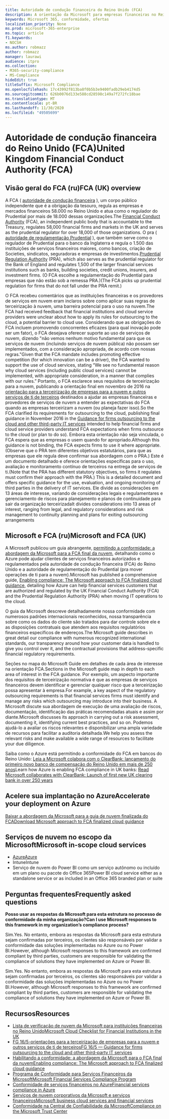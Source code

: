 ```yaml
---
title: Autoridade de condução financeira do Reino Unido (FCA)
description: A orientação da Microsoft para empresas financeiras no Reino Unido segue a autoridade de condução financeira e diretrizes para terceirização para a nuvem.
keywords: Microsoft 365, conformidade, ofertas
localization_priority: None
ms.prod: microsoft-365-enterprise
ms.topic: article
f1.keywords:
- NOCSH
ms.author: robmazz
author: robmazz
manager: laurawi
audience: itpro
ms.collection:
- M365-security-compliance
- MS-Compliance
hideEdit: true
titleSuffix: Microsoft Compliance
ms.openlocfilehash: 17c43992f813ba8f0b5b3e9400fadb29eb4174d5
ms.sourcegitcommit: 626b0076d133e588cd28598c149a7f272fc18bae
ms.translationtype: MT
ms.contentlocale: pt-BR
ms.lasthandoff: 11/30/2020
ms.locfileid: "49505699"
---
```

# <a name="united-kingdom-financial-conduct-authority-fca"></a><span data-ttu-id="95d85-104">Autoridade de condução financeira do Reino Unido (FCA)</span><span class="sxs-lookup"><span data-stu-id="95d85-104">United Kingdom Financial Conduct Authority (FCA)</span></span>

## <a name="fca-uk-overview"></a><span data-ttu-id="95d85-105">Visão geral do FCA (ru)</span><span class="sxs-lookup"><span data-stu-id="95d85-105">FCA (UK) overview</span></span>

<span data-ttu-id="95d85-106">A FCA ( [autoridade de condução financeira](https://www.fca.org.uk/) ), um corpo público independente que é a obrigação da tesouro, regula as empresas e mercados financeiros 58.000 no Reino Unido e atua como o regulador do Prudential por mais de 18.000 dessas organizações.</span><span class="sxs-lookup"><span data-stu-id="95d85-106">The [Financial Conduct Authority](https://www.fca.org.uk/) (FCA), an independent public body that is accountable to the Treasury, regulates 58,000 financial firms and markets in the UK and serves as the prudential regulator for over 18,000 of those organizations.</span></span> <span data-ttu-id="95d85-107">O pra ( [autoridade de regulamentação Prudential](https://www.bankofengland.co.uk/pra/pages/default.aspx) ), que também serve como o regulador de Prudential para o banco da Inglaterra e regula o 1.500 das instituições de serviços financeiros maiores, como bancos, criação de Societies, sindicatos, seguradoras e empresas de investimentos.</span><span class="sxs-lookup"><span data-stu-id="95d85-107">[Prudential Regulation Authority](https://www.bankofengland.co.uk/pra/pages/default.aspx) (PRA), which also serves as the prudential regulator for the Bank of England and regulates 1,500 of the larger financial services institutions such as banks, building societies, credit unions, insurers, and investment firms.</span></span> <span data-ttu-id="95d85-108">(O FCA escolhe a regulamentação do Prudential para empresas que não estão sob a remessa PRA.)</span><span class="sxs-lookup"><span data-stu-id="95d85-108">(The FCA picks up prudential regulation for firms that do not fall under the PRA remit.)</span></span>

<span data-ttu-id="95d85-109">O FCA recebeu comentários que as instituições financeiras e os provedores de serviços em nuvem eram inclaros sobre como aplicar suas regras de terceirização à nuvem, uma barreira potencial para o uso na nuvem.</span><span class="sxs-lookup"><span data-stu-id="95d85-109">The FCA had received feedback that financial institutions and cloud service providers were unclear about how to apply its rules for outsourcing to the cloud, a potential barrier to cloud use.</span></span> <span data-ttu-id="95d85-110">Considerando que as obrigações do FCA incluem promovendo concorrentes eficazes (para qual inovação pode ser um fator), o FCA desejava oferecer suporte ao uso de serviços de nuvem, dizendo "não vemos nenhum motivo fundamental para que os serviços de nuvem (incluindo serviços de nuvem pública) não possam ser implementados, com a consideração apropriada, de acordo com nossas regras."</span><span class="sxs-lookup"><span data-stu-id="95d85-110">Given that the FCA mandate includes promoting effective competition (for which innovation can be a driver), the FCA wanted to support the use of cloud services, stating “We see no fundamental reason why cloud services (including public cloud services) cannot be implemented, with appropriate consideration, in a manner that complies with our rules.”</span></span> <span data-ttu-id="95d85-111">Portanto, o FCA esclarece seus requisitos de terceirização para a nuvem, publicando a orientação final em novembro de 2016 na [orientação para a terceirização de empresas para a nuvem e outros serviços de ti de terceiros](https://www.fca.org.uk/publication/finalised-guidance/fg16-5.pdf) destinados a ajudar as empresas financeiras e provedores de serviços de nuvem a entender as expectativas do FCA quando as empresas terceirizam a nuvem (ou planeja fazer isso).</span><span class="sxs-lookup"><span data-stu-id="95d85-111">So the FCA clarified its requirements for outsourcing to the cloud, publishing final guidance in November 2016 in the [Guidance for firms outsourcing to the cloud and other third-party IT services](https://www.fca.org.uk/publication/finalised-guidance/fg16-5.pdf) intended to help financial firms and cloud service providers understand FCA expectations when firms outsource to the cloud (or plan to do so).</span></span> <span data-ttu-id="95d85-112">Embora esta orientação não seja vinculada, o FCA espera que as empresas o usem quando for apropriado.</span><span class="sxs-lookup"><span data-stu-id="95d85-112">Although this guidance is not binding, the FCA expects firms to use it where appropriate.</span></span> <span data-ttu-id="95d85-113">(Observe que o PRA tem diferentes objetivos estatutários, para que as empresas que ele regula deve confirmar sua abordagem com o PRA.) Este é um documento detalhado e oferece orientações específicas para o uso, avaliação e monitoramento contínuo de terceiros na entrega de serviços de ti.</span><span class="sxs-lookup"><span data-stu-id="95d85-113">(Note that the PRA has different statutory objectives, so firms it regulates must confirm their approach with the PRA.) This is a detailed document and offers specific guidance for the use, evaluation, and ongoing monitoring of third parties in the delivery of IT services.</span></span> <span data-ttu-id="95d85-114">Ele divide as considerações em 13 áreas de interesse, variando de considerações legais e regulamentares e gerenciamento de riscos para planejamento e planos de continuidade para sair da organização terceirizada</span><span class="sxs-lookup"><span data-stu-id="95d85-114">It divides considerations into 13 areas of interest, ranging from legal, and regulatory considerations and risk management to continuity planning and plans for exiting outsourcing arrangements</span></span>

## <a name="microsoft-and-fca-uk"></a><span data-ttu-id="95d85-115">Microsoft e FCA (ru)</span><span class="sxs-lookup"><span data-stu-id="95d85-115">Microsoft and FCA (UK)</span></span>

<span data-ttu-id="95d85-116">A Microsoft publicou um guia abrangente, [permitindo a conformidade: a abordagem da Microsoft para a FCA final da nuvem](https://go.microsoft.com/fwlink/p/?linkid=2101561), detalhando como o Azure pode ajudar clientes de serviços financeiros autorizados e regulamentados pela autoridade de condução financeira (FCA) do Reino Unido e a autoridade de regulamentação do Prudential (pra mover operações de ti para a nuvem).</span><span class="sxs-lookup"><span data-stu-id="95d85-116">Microsoft has published a comprehensive guide, [Enabling compliance: The Microsoft approach to FCA finalized cloud guidance](https://go.microsoft.com/fwlink/p/?linkid=2101561), detailing how Azure can help financial services customers that are authorized and regulated by the UK Financial Conduct Authority (FCA) and the Prudential Regulation Authority (PRA) when moving IT operations to the cloud.</span></span>

<span data-ttu-id="95d85-117">O guia da Microsoft descreve detalhadamente nossa conformidade com numerosos padrões internacionais reconhecidos, nossa transparência sobre como os dados do cliente são tratados para dar controle sobre ele e as disposições contratuais que atendem aos requisitos regulatórios financeiros específicos de endereços.</span><span class="sxs-lookup"><span data-stu-id="95d85-117">The Microsoft guide describes in great detail our compliance with numerous recognized international standards, our transparency around how your customer data is handled to give you control over it, and the contractual provisions that address-specific financial regulatory requirements.</span></span>

<span data-ttu-id="95d85-118">Seções no mapa do Microsoft Guide em detalhes de cada área de interesse na orientação FCA.</span><span class="sxs-lookup"><span data-stu-id="95d85-118">Sections in the Microsoft guide map in depth to each area of interest in the FCA guidance.</span></span> <span data-ttu-id="95d85-119">Por exemplo, um aspecto importante dos requisitos de terceirização normativa é que as empresas de serviços financeiros devem identificar e gerenciar qualquer risco que a terceirização possa apresentar à empresa.</span><span class="sxs-lookup"><span data-stu-id="95d85-119">For example, a key aspect of the regulatory outsourcing requirements is that financial services firms must identify and manage any risks which outsourcing may introduce into their business.</span></span> <span data-ttu-id="95d85-120">A Microsoft discute sua abordagem de execução de uma avaliação de riscos, documentação, identificação das práticas recomendadas atuais e assim por diante.</span><span class="sxs-lookup"><span data-stu-id="95d85-120">Microsoft discusses its approach in carrying out a risk assessment, documenting it, identifying current best practices, and so on.</span></span> <span data-ttu-id="95d85-121">Podemos ajudá-lo a avaliar os riscos relevantes e disponibilizar uma ampla variedade de recursos para facilitar a auditoria detalhada.</span><span class="sxs-lookup"><span data-stu-id="95d85-121">We help you assess the relevant risks and make available a wide range of resources to facilitate your due diligence.</span></span>

<span data-ttu-id="95d85-122">Saiba como o Azure está permitindo a conformidade do FCA em bancos do Reino Unido: [Leia a Microsoft colabora com o ClearBank: lançamento do primeiro novo banco de compensação do Reino Unido em mais de 250 anos](https://customers.microsoft.com/story/microsoft-collaborates-with-clearbank)</span><span class="sxs-lookup"><span data-stu-id="95d85-122">Learn how Azure is enabling FCA compliance in UK banks: [Read Microsoft collaborates with ClearBank: Launch of first new UK clearing bank in over 250 years](https://customers.microsoft.com/story/microsoft-collaborates-with-clearbank)</span></span>

## <a name="accelerate-your-deployment-on-azure"></a><span data-ttu-id="95d85-123">Acelere sua implantação no Azure</span><span class="sxs-lookup"><span data-stu-id="95d85-123">Accelerate your deployment on Azure</span></span>

[<span data-ttu-id="95d85-124">Baixar a abordagem da Microsoft para a guia de nuvem finalizada do FCA</span><span class="sxs-lookup"><span data-stu-id="95d85-124">Download Microsoft approach to FCA finalized cloud guidance</span></span>](https://go.microsoft.com/fwlink/p/?linkid=2101561)

## <a name="microsoft-in-scope-cloud-services"></a><span data-ttu-id="95d85-125">Serviços de nuvem no escopo da Microsoft</span><span class="sxs-lookup"><span data-stu-id="95d85-125">Microsoft in-scope cloud services</span></span>

- [<span data-ttu-id="95d85-126">Azure</span><span class="sxs-lookup"><span data-stu-id="95d85-126">Azure</span></span>](https://aka.ms/AzureCompliance)
- <span data-ttu-id="95d85-127">Intune</span><span class="sxs-lookup"><span data-stu-id="95d85-127">Intune</span></span>
- <span data-ttu-id="95d85-128">Serviço de nuvem do Power BI como um serviço autônomo ou incluído em um plano ou pacote do Office 365</span><span class="sxs-lookup"><span data-stu-id="95d85-128">Power BI cloud service either as a standalone service or as included in an Office 365 branded plan or suite</span></span>

## <a name="frequently-asked-questions"></a><span data-ttu-id="95d85-129">Perguntas frequentes</span><span class="sxs-lookup"><span data-stu-id="95d85-129">Frequently asked questions</span></span>

<span data-ttu-id="95d85-130">**Posso usar as respostas da Microsoft para esta estrutura no processo de conformidade da minha organização?**</span><span class="sxs-lookup"><span data-stu-id="95d85-130">**Can I use Microsoft responses to this framework in my organization’s compliance process?**</span></span>

<span data-ttu-id="95d85-131">Sim.</span><span class="sxs-lookup"><span data-stu-id="95d85-131">Yes.</span></span> <span data-ttu-id="95d85-132">No entanto, embora as respostas da Microsoft para esta estrutura sejam confirmadas por terceiros, os clientes são responsáveis por validar a conformidade das soluções implementadas no Azure ou no Power BI.</span><span class="sxs-lookup"><span data-stu-id="95d85-132">However, although Microsoft responses to this framework are confirmed compliant by third parties, customers are responsible for validating the compliance of solutions they have implemented on Azure or Power BI.</span></span>

<span data-ttu-id="95d85-133">Sim.</span><span class="sxs-lookup"><span data-stu-id="95d85-133">Yes.</span></span> <span data-ttu-id="95d85-134">No entanto, embora as respostas da Microsoft para esta estrutura sejam confirmadas por terceiros, os clientes são responsáveis por validar a conformidade das soluções implementadas no Azure ou no Power BI.</span><span class="sxs-lookup"><span data-stu-id="95d85-134">However, although Microsoft responses to this framework are confirmed compliant by third parties, customers are responsible for validating the compliance of solutions they have implemented on Azure or Power BI.</span></span>

## <a name="resources"></a><span data-ttu-id="95d85-135">Recursos</span><span class="sxs-lookup"><span data-stu-id="95d85-135">Resources</span></span>

- [<span data-ttu-id="95d85-136">Lista de verificação de nuvem da Microsoft para instituições financeiras no Reino Unido</span><span class="sxs-lookup"><span data-stu-id="95d85-136">Microsoft Cloud Checklist for Financial Institutions in the UK</span></span>](https://aka.ms/Azure-UK-compliance)
- [<span data-ttu-id="95d85-137">FG 16/5-orientações para a terceirização de empresas para a nuvem e outros serviços de ti de terceiros</span><span class="sxs-lookup"><span data-stu-id="95d85-137">FG 16/5 — Guidance for firms outsourcing to the cloud and other third-party IT services</span></span>](https://www.fca.org.uk/publication/finalised-guidance/fg16-5.pdf)
- [<span data-ttu-id="95d85-138">Habilitando a conformidade: a abordagem da Microsoft para o FCA final da nuvem</span><span class="sxs-lookup"><span data-stu-id="95d85-138">Enabling compliance: The Microsoft approach to FCA finalized cloud guidance</span></span>](https://go.microsoft.com/fwlink/p/?linkid=2101561)
- [<span data-ttu-id="95d85-139">Programa de Conformidade para Serviços Financeiros da Microsoft</span><span class="sxs-lookup"><span data-stu-id="95d85-139">Microsoft Financial Services Compliance Program</span></span>](https://www.microsoft.com/download/details.aspx?id=55332)
- [<span data-ttu-id="95d85-140">Conformidade de serviços financeiros no Azure</span><span class="sxs-lookup"><span data-stu-id="95d85-140">Financial services compliance in Azure</span></span>](https://azure.microsoft.com/resources/videos/azurecon-2015-financial-services-compliance-in-azure/)
- [<span data-ttu-id="95d85-141">Serviços de nuvem corporativos da Microsoft e serviços financeiros</span><span class="sxs-lookup"><span data-stu-id="95d85-141">Microsoft business cloud services and financial services</span></span>](https://www.microsoft.com/trustcenter/cloudservices/financialservices)
- [<span data-ttu-id="95d85-142">Conformidade na Central de Confiabilidade da Microsoft</span><span class="sxs-lookup"><span data-stu-id="95d85-142">Compliance on the Microsoft Trust Center</span></span>](https://www.microsoft.com/trust-center/compliance/compliance-overview)
